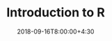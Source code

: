 ---
type: material
date: 2018-09-16T8:00:00+4:30
title: Introduction to R
tldr: "Missing values-Dataframe."
thumbnail: /static_files/images/R_intro_5.png
links: 
    - url: /static_files/notebooks/R_intro_5.ipynb
      name: code
    - url: /static_files/videos/R_intro_5.mp4
      name: video
---